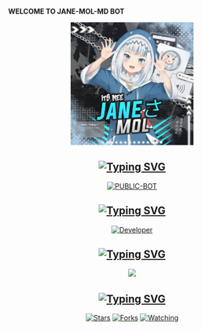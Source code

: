    **WELCOME TO JANE-MOL-MD BOT**

<div align="center">
  <p align="center">
<img src=./media/jane.jpg sizealt="JPEG" width="250" height="250"/>
</p>

## [![Typing SVG](https://readme-typing-svg.herokuapp.com?font=Rockstar-ExtraBold&color=000000&lines=THIS+LANGUAGE;IS+USED;IN+THIS+REPOSITORY)](https://git.io/typing-svg)

 </a>
</p>

<p align="center">
<a href="https://github.com/Itsme-soman"><img title="PUBLIC-BOT" src="https://img.shields.io/static/v1?label=LANGUAGE&message=ENGLISH&color=red"></a>
</p>

## [![Typing SVG](https://readme-typing-svg.herokuapp.com?font=Rockstar-ExtraBold&color=000000&lines=DEVELOPERS+OF+THIS+REPOSITORY)](https://git.io/typing-svg)

 </a>
</p>

<p align="center">
  <a href="https://github.com/Itsme-soman"><img title="Developer" src="https://img.shields.io/badge/Author-Kichu%20and Amru-red.svg?style=for-the-badge&logo=github" /></a>
</p>

  <p align="center">
  <a href="https://github.com/Itsme-soman">

## [![Typing SVG](https://readme-typing-svg.herokuapp.com?font=Rockstar-ExtraBold&color=000000&lines=TOTAL+SIZE+OF+THIS+REPOSITORY)](https://git.io/typing-svg)

 </a>
</p>
    
<a href="https://github.com/Itsme-soman/followers">
<img src="https://img.shields.io/github/repo-size/Itsme-soman/JANE-MOL-MD?color=red&label=REPO%20TOTAL%20SIZE&style=plastic">
<p align="center">

## [![Typing SVG](https://readme-typing-svg.herokuapp.com?font=Rockstar-ExtraBold&color=000000&lines=INFORMATION+OF+THIS;REPOSITORY+MEANS+FORK,STARS;AND+WATCHERS)](https://git.io/typing-svg)

 </a>
</p>
<a href="https://github.com/Itsme-soman/followers"
<img title="Followers" src="https://img.shields.io/github/followers/Itsme-soman?color=blue&style=flat-square"></a>
<a href="https://github.com/Itsme-soman/JANE-MOL-MD/stargazers/"><img title="Stars" src="https://img.shields.io/github/stars/Itsme-soman/JANE-MOL-MD?label=STARS&color=red&style=flat-square"></a>
<a href="https://github.com/Itsme-soman/JANE-MOL-MD/network/members"><img title="Forks" src="https://img.shields.io/github/forks/Itsme-soman/JANE-MOL-MD?label=FORKS&color=red&style=flat-square"></a>
<a href="https://github.com/Itsme-soman/JANE-MOL-MD/watchers"><img title="Watching" src="https://img.shields.io/github/watchers/Itsme-soman/JANE-MOL-MD?label=WATCHERS&color=red&style=flat-square"></a>
</p>
